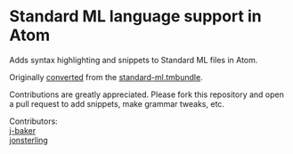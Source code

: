 # Standard ML language support in Atom

Adds syntax highlighting and snippets to Standard ML files in Atom.

Originally [converted](http://atom.io/docs/latest/converting-a-text-mate-bundle)
from the [standard-ml.tmbundle](https://github.com/textmate/standard-ml.tmbundle).

Contributions are greatly appreciated. Please fork this repository and open a
pull request to add snippets, make grammar tweaks, etc.

Contributors:  
[j-baker](https://github.com/j-baker)  
[jonsterling](https://github.com/jonsterling)
